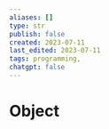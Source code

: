 ```yaml
---
aliases: []
type: str
publish: false
created: 2023-07-11
last_edited: 2023-07-11
tags: programming,
chatgpt: false
---
```

# Object

